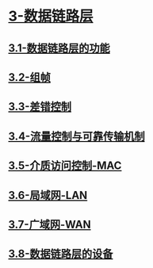 # [3-数据链路层](./3-数据链路层/readme.md)

## [3.1-数据链路层的功能](./3-数据链路层/3.1-数据链路层的功能/readme.md)

## [3.2-组帧](./3-数据链路层/3.2-组帧/readme.md)

## [3.3-差错控制](./3-数据链路层/3.3-差错控制/readme.md)

## [3.4-流量控制与可靠传输机制](./3-数据链路层/3.4-流量控制与可靠传输机制/readme.md)

## [3.5-介质访问控制-MAC](./3-数据链路层/3.5-介质访问控制-MAC/readme.md)

## [3.6-局域网-LAN](./3-数据链路层/3.6-局域网-LAN/readme.md)

## [3.7-广域网-WAN](./3-数据链路层/3.7-广域网-WAN/readme.md)

## [3.8-数据链路层的设备](./3-数据链路层/3.8-数据链路层的设备/readme.md)
